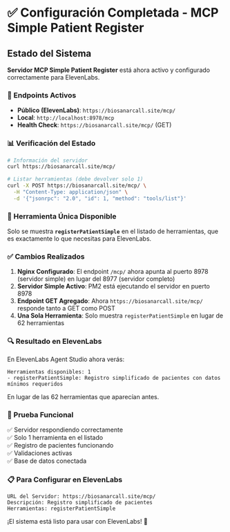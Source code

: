 # ✅ Configuración Completada - MCP Simple Patient Register

## Estado del Sistema

**Servidor MCP Simple Patient Register** está ahora activo y configurado correctamente para ElevenLabs.

### 🔧 Endpoints Activos

- **Público (ElevenLabs)**: `https://biosanarcall.site/mcp/`
- **Local**: `http://localhost:8978/mcp`
- **Health Check**: `https://biosanarcall.site/mcp/` (GET)

### 📊 Verificación del Estado

```bash
# Información del servidor
curl https://biosanarcall.site/mcp/

# Listar herramientas (debe devolver solo 1)
curl -X POST https://biosanarcall.site/mcp/ \
  -H "Content-Type: application/json" \
  -d '{"jsonrpc": "2.0", "id": 1, "method": "tools/list"}'
```

### 🎯 Herramienta Única Disponible

Solo se muestra **`registerPatientSimple`** en el listado de herramientas, que es exactamente lo que necesitas para ElevenLabs.

### ✅ Cambios Realizados

1. **Nginx Configurado**: El endpoint `/mcp/` ahora apunta al puerto 8978 (servidor simple) en lugar del 8977 (servidor completo)
2. **Servidor Simple Activo**: PM2 está ejecutando el servidor en puerto 8978
3. **Endpoint GET Agregado**: Ahora `https://biosanarcall.site/mcp/` responde tanto a GET como POST
4. **Una Sola Herramienta**: Solo muestra `registerPatientSimple` en lugar de 62 herramientas

### 🔍 Resultado en ElevenLabs

En ElevenLabs Agent Studio ahora verás:

```
Herramientas disponibles: 1
- registerPatientSimple: Registro simplificado de pacientes con datos mínimos requeridos
```

En lugar de las 62 herramientas que aparecían antes.

### 🏥 Prueba Funcional

✅ Servidor respondiendo correctamente  
✅ Solo 1 herramienta en el listado  
✅ Registro de pacientes funcionando  
✅ Validaciones activas  
✅ Base de datos conectada  

### 📋 Para Configurar en ElevenLabs

```
URL del Servidor: https://biosanarcall.site/mcp/
Descripción: Registro simplificado de pacientes
Herramientas: registerPatientSimple
```

¡El sistema está listo para usar con ElevenLabs! 🎉